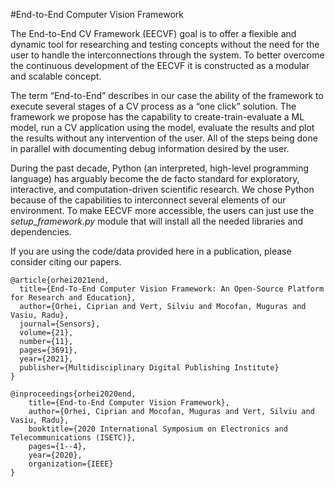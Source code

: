 #End-to-End Computer Vision Framework

The End-to-End CV Framework (EECVF) goal is to offer a flexible and dynamic tool for researching and testing concepts without the need for
the user to handle the interconnections through the system. To better overcome the continuous development of the EECVF it is constructed as
a modular and scalable concept.

The term “End-to-End” describes in our case the ability of the framework to execute several stages of a CV process as a “one click” solution. 
The framework we propose has the capability to create-train-evaluate a ML model, run a CV application using the model, evaluate the results 
and plot the results without any intervention of the user. All of the steps being done in parallel with documenting debug information desired by the user.

During the past decade, Python (an interpreted, high-level programming language) has arguably become the de facto standard for exploratory, 
interactive, and computation-driven scientific research. We chose Python because of the capabilities to interconnect several elements of our
environment. To make EECVF more accessible, the users can just use the _setup_framework.py_ module that will install all the needed libraries
and dependencies.

If you are using the code/data provided here in a publication, please consider citing our papers.

    @article{orhei2021end,
      title={End-To-End Computer Vision Framework: An Open-Source Platform for Research and Education},
      author={Orhei, Ciprian and Vert, Silviu and Mocofan, Muguras and Vasiu, Radu},
      journal={Sensors},
      volume={21},
      number={11},
      pages={3691},
      year={2021},
      publisher={Multidisciplinary Digital Publishing Institute}
    }

    @inproceedings{orhei2020end,
        title={End-to-End Computer Vision Framework},
        author={Orhei, Ciprian and Mocofan, Muguras and Vert, Silviu and Vasiu, Radu},
        booktitle={2020 International Symposium on Electronics and Telecommunications (ISETC)},
        pages={1--4},
        year={2020},
        organization={IEEE}
    }
